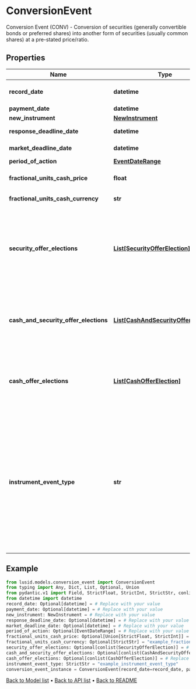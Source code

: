 # ConversionEvent

Conversion Event (CONV) - Conversion of securities (generally convertible bonds or preferred shares) into another form of securities (usually common shares) at a pre-stated price/ratio.
## Properties
Name | Type | Description | Notes
------------ | ------------- | ------------- | -------------
**record_date** | **datetime** | Required. Date at which positions are struck at the end of the day to note which parties will receive the relevant amount of entitlement, due to be distributed on the Finbourne.WebApi.Interface.Dto.InstrumentEvents.ConversionEvent.PaymentDate. | [optional] 
**payment_date** | **datetime** | Required. Date on which the movement is due to take place (cash and/or securities). | [optional] 
**new_instrument** | [**NewInstrument**](NewInstrument.md) |  | 
**response_deadline_date** | **datetime** | Date/time that the account servicer has set as the deadline to respond, with instructions, to an outstanding event. Not required. | [optional] 
**market_deadline_date** | **datetime** | Date/time which the issuer or issuer&#39;s agent has set as the deadline to respond, with an instruction, to an outstanding offer or privilege. Not required. | [optional] 
**period_of_action** | [**EventDateRange**](EventDateRange.md) |  | [optional] 
**fractional_units_cash_price** | **float** | The cash price paid in lieu of fractionalUnits. Not required. If provided, must have Finbourne.WebApi.Interface.Dto.InstrumentEvents.ConversionEvent.FractionalUnitsCashCurrency too. | [optional] 
**fractional_units_cash_currency** | **str** | Optional. Used in calculating cash-in-lieu of fractional shares. Not required. If provided, must have Finbourne.WebApi.Interface.Dto.InstrumentEvents.ConversionEvent.FractionalUnitsCashPrice too. | [optional] 
**security_offer_elections** | [**List[SecurityOfferElection]**](SecurityOfferElection.md) | List of possible security offers for this conversion event. There must be at most one election of this type. If the Finbourne.LusidInstruments.Events.ParticipationType is Finbourne.LusidInstruments.Events.ParticipationType.Mandatory: This list must have exactly one election that is chosen and default. Finbourne.WebApi.Interface.Dto.InstrumentEvents.ConversionEvent.CashAndSecurityOfferElections and Finbourne.WebApi.Interface.Dto.InstrumentEvents.ConversionEvent.CashOfferElections&lt;b&gt; must be null or empty&lt;/b&gt;. If the Finbourne.LusidInstruments.Events.ParticipationType is Finbourne.LusidInstruments.Events.ParticipationType.Voluntary: This list can be empty, so long as Finbourne.WebApi.Interface.Dto.InstrumentEvents.ConversionEvent.CashAndSecurityOfferElections or Finbourne.WebApi.Interface.Dto.InstrumentEvents.ConversionEvent.CashOfferElections has at least one election. None of these elections have to be chosen or default. | [optional] 
**cash_and_security_offer_elections** | [**List[CashAndSecurityOfferElection]**](CashAndSecurityOfferElection.md) | List of possible cash and security offers for this conversion event. There must be at most one election of this type. If the Finbourne.LusidInstruments.Events.ParticipationType is Finbourne.LusidInstruments.Events.ParticipationType.Mandatory: This list &lt;b&gt; must be null or empty&lt;/b&gt;. If the Finbourne.LusidInstruments.Events.ParticipationType is Finbourne.LusidInstruments.Events.ParticipationType.Voluntary: This list can be empty, so long as Finbourne.WebApi.Interface.Dto.InstrumentEvents.ConversionEvent.SecurityOfferElections or Finbourne.WebApi.Interface.Dto.InstrumentEvents.ConversionEvent.CashOfferElections has at least one election. None of these elections have to be chosen or default. | [optional] 
**cash_offer_elections** | [**List[CashOfferElection]**](CashOfferElection.md) | List of possible cash offers for this conversion event. There must be at most one election of this type. If the Finbourne.LusidInstruments.Events.ParticipationType is Finbourne.LusidInstruments.Events.ParticipationType.Mandatory: This list &lt;b&gt; must be null or empty&lt;/b&gt;. If the Finbourne.LusidInstruments.Events.ParticipationType is Finbourne.LusidInstruments.Events.ParticipationType.Voluntary: This list can be empty, so long as Finbourne.WebApi.Interface.Dto.InstrumentEvents.ConversionEvent.SecurityOfferElections or Finbourne.WebApi.Interface.Dto.InstrumentEvents.ConversionEvent.CashAndSecurityOfferElections has at least one election. None of these elections have to be chosen or default. | [optional] 
**instrument_event_type** | **str** | The Type of Event. The available values are: TransitionEvent, InformationalEvent, OpenEvent, CloseEvent, StockSplitEvent, BondDefaultEvent, CashDividendEvent, AmortisationEvent, CashFlowEvent, ExerciseEvent, ResetEvent, TriggerEvent, RawVendorEvent, InformationalErrorEvent, BondCouponEvent, DividendReinvestmentEvent, AccumulationEvent, BondPrincipalEvent, DividendOptionEvent, MaturityEvent, FxForwardSettlementEvent, ExpiryEvent, ScripDividendEvent, StockDividendEvent, ReverseStockSplitEvent, CapitalDistributionEvent, SpinOffEvent, MergerEvent, FutureExpiryEvent, SwapCashFlowEvent, SwapPrincipalEvent, CreditPremiumCashFlowEvent, CdsCreditEvent, CdxCreditEvent, MbsCouponEvent, MbsPrincipalEvent, BonusIssueEvent, MbsPrincipalWriteOffEvent, MbsInterestDeferralEvent, MbsInterestShortfallEvent, TenderEvent, CallOnIntermediateSecuritiesEvent, IntermediateSecuritiesDistributionEvent, OptionExercisePhysicalEvent, OptionExerciseCashEvent, ProtectionPayoutCashFlowEvent, TermDepositInterestEvent, TermDepositPrincipalEvent, EarlyRedemptionEvent, FutureMarkToMarketEvent, AdjustGlobalCommitmentEvent, ContractInitialisationEvent, DrawdownEvent, LoanInterestRepaymentEvent, UpdateDepositAmountEvent, LoanPrincipalRepaymentEvent, DepositInterestPaymentEvent, DepositCloseEvent, LoanFacilityContractRolloverEvent, RepurchaseOfferEvent, RepoPartialClosureEvent, RepoCashFlowEvent, FlexibleRepoInterestPaymentEvent, FlexibleRepoCashFlowEvent, FlexibleRepoCollateralEvent, ConversionEvent, FlexibleRepoPartialClosureEvent, FlexibleRepoFullClosureEvent | 
## Example

```python
from lusid.models.conversion_event import ConversionEvent
from typing import Any, Dict, List, Optional, Union
from pydantic.v1 import Field, StrictFloat, StrictInt, StrictStr, conlist, validator
from datetime import datetime
record_date: Optional[datetime] = # Replace with your value
payment_date: Optional[datetime] = # Replace with your value
new_instrument: NewInstrument = # Replace with your value
response_deadline_date: Optional[datetime] = # Replace with your value
market_deadline_date: Optional[datetime] = # Replace with your value
period_of_action: Optional[EventDateRange] = # Replace with your value
fractional_units_cash_price: Optional[Union[StrictFloat, StrictInt]] = # Replace with your value
fractional_units_cash_currency: Optional[StrictStr] = "example_fractional_units_cash_currency"
security_offer_elections: Optional[conlist(SecurityOfferElection)] = # Replace with your value
cash_and_security_offer_elections: Optional[conlist(CashAndSecurityOfferElection)] = # Replace with your value
cash_offer_elections: Optional[conlist(CashOfferElection)] = # Replace with your value
instrument_event_type: StrictStr = "example_instrument_event_type"
conversion_event_instance = ConversionEvent(record_date=record_date, payment_date=payment_date, new_instrument=new_instrument, response_deadline_date=response_deadline_date, market_deadline_date=market_deadline_date, period_of_action=period_of_action, fractional_units_cash_price=fractional_units_cash_price, fractional_units_cash_currency=fractional_units_cash_currency, security_offer_elections=security_offer_elections, cash_and_security_offer_elections=cash_and_security_offer_elections, cash_offer_elections=cash_offer_elections, instrument_event_type=instrument_event_type)

```

[Back to Model list](../README.md#documentation-for-models) &#8226; [Back to API list](../README.md#documentation-for-api-endpoints) &#8226; [Back to README](../README.md)

